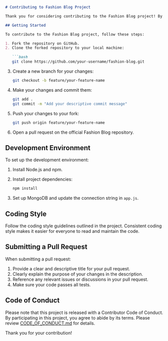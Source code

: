```markdown
# Contributing to Fashion Blog Project

Thank you for considering contributing to the Fashion Blog project! By contributing, you help make this project better and support the fashion community.

## Getting Started

To contribute to the Fashion Blog project, follow these steps:

1. Fork the repository on GitHub.
2. Clone the forked repository to your local machine:

   ```bash
   git clone https://github.com/your-username/fashion-blog.git
   ```

3. Create a new branch for your changes:

   ```bash
   git checkout -b feature/your-feature-name
   ```

4. Make your changes and commit them:

   ```bash
   git add .
   git commit -m "Add your descriptive commit message"
   ```

5. Push your changes to your fork:

   ```bash
   git push origin feature/your-feature-name
   ```

6. Open a pull request on the official Fashion Blog repository.

## Development Environment

To set up the development environment:

1. Install Node.js and npm.
2. Install project dependencies:

   ```bash
   npm install
   ```

3. Set up MongoDB and update the connection string in `app.js`.

## Coding Style

Follow the coding style guidelines outlined in the project. Consistent coding style makes it easier for everyone to read and maintain the code.

## Submitting a Pull Request

When submitting a pull request:

1. Provide a clear and descriptive title for your pull request.
2. Clearly explain the purpose of your changes in the description.
3. Reference any relevant issues or discussions in your pull request.
4. Make sure your code passes all tests.

## Code of Conduct

Please note that this project is released with a Contributor Code of Conduct. By participating in this project, you agree to abide by its terms. Please review [CODE_OF_CONDUCT.md](CODE_OF_CONDUCT.md) for details.

Thank you for your contribution!
```
